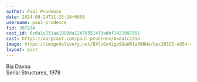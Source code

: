 ```yaml
---
author: Paul Prudence
date: 2024-09-24T11:25:14+0000
username: paul-prudence
fid: 307224
cast_id: 0xda1c131aa1990da12b78551433adbf1421997951
cast: https://warpcast.com/paul-prudence/0xda1c131a
image: https://imagedelivery.net/BXluQx4ige9GuW0Ia56BHw/bec20325-a954-4683-c1ec-4be358b73b00/original
layout: post
---
```

Bia Davou  
Serial Structures, 1978  

<img src='https://imagedelivery.net/BXluQx4ige9GuW0Ia56BHw/bec20325-a954-4683-c1ec-4be358b73b00/original' alt='' referrerpolicy='no-referrer'/>